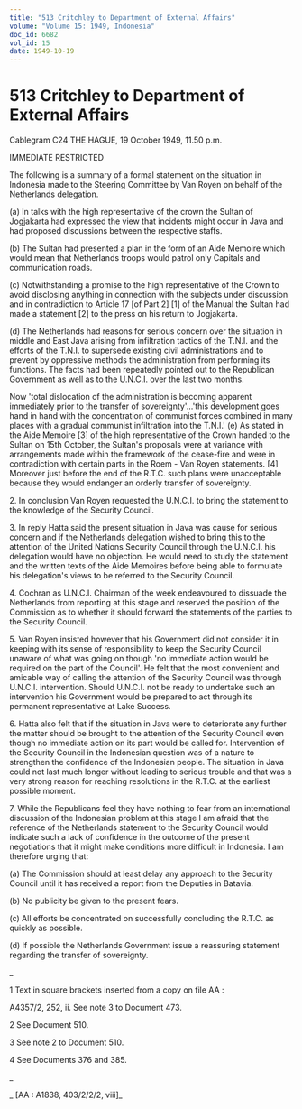 ```yaml
---
title: "513 Critchley to Department of External Affairs"
volume: "Volume 15: 1949, Indonesia"
doc_id: 6682
vol_id: 15
date: 1949-10-19
---
```


# 513 Critchley to Department of External Affairs

Cablegram C24 THE HAGUE, 19 October 1949, 11.50 p.m.

IMMEDIATE RESTRICTED

The following is a summary of a formal statement on the situation in Indonesia made to the Steering Committee by Van Royen on behalf of the Netherlands delegation.

(a) In talks with the high representative of the crown the Sultan of Jogjakarta had expressed the view that incidents might occur in Java and had proposed discussions between the respective staffs.

(b) The Sultan had presented a plan in the form of an Aide Memoire which would mean that Netherlands troops would patrol only Capitals and communication roads.

(c) Notwithstanding a promise to the high representative of the Crown to avoid disclosing anything in connection with the subjects under discussion and in contradiction to Article 17 [of Part 2] [1] of the Manual the Sultan had made a statement [2] to the press on his return to Jogjakarta.

(d) The Netherlands had reasons for serious concern over the situation in middle and East Java arising from infiltration tactics of the T.N.I. and the efforts of the T.N.I. to supersede existing civil administrations and to prevent by oppressive methods the administration from performing its functions. The facts had been repeatedly pointed out to the Republican Government as well as to the U.N.C.I. over the last two months.

Now 'total dislocation of the administration is becoming apparent immediately prior to the transfer of sovereignty'...'this development goes hand in hand with the concentration of communist forces combined in many places with a gradual communist infiltration into the T.N.I.' (e) As stated in the Aide Memoire [3] of the high representative of the Crown handed to the Sultan on 15th October, the Sultan's proposals were at variance with arrangements made within the framework of the cease-fire and were in contradiction with certain parts in the Roem - Van Royen statements. [4] Moreover just before the end of the R.T.C. such plans were unacceptable because they would endanger an orderly transfer of sovereignty.

2\. In conclusion Van Royen requested the U.N.C.I. to bring the statement to the knowledge of the Security Council.

3\. In reply Hatta said the present situation in Java was cause for serious concern and if the Netherlands delegation wished to bring this to the attention of the United Nations Security Council through the U.N.C.I. his delegation would have no objection. He would need to study the statement and the written texts of the Aide Memoires before being able to formulate his delegation's views to be referred to the Security Council.

4\. Cochran as U.N.C.I. Chairman of the week endeavoured to dissuade the Netherlands from reporting at this stage and reserved the position of the Commission as to whether it should forward the statements of the parties to the Security Council.

5\. Van Royen insisted however that his Government did not consider it in keeping with its sense of responsibility to keep the Security Council unaware of what was going on though 'no immediate action would be required on the part of the Council'. He felt that the most convenient and amicable way of calling the attention of the Security Council was through U.N.C.I. intervention. Should U.N.C.I. not be ready to undertake such an intervention his Government would be prepared to act through its permanent representative at Lake Success.

6\. Hatta also felt that if the situation in Java were to deteriorate any further the matter should be brought to the attention of the Security Council even though no immediate action on its part would be called for. Intervention of the Security Council in the Indonesian question was of a nature to strengthen the confidence of the Indonesian people. The situation in Java could not last much longer without leading to serious trouble and that was a very strong reason for reaching resolutions in the R.T.C. at the earliest possible moment.

7\. While the Republicans feel they have nothing to fear from an international discussion of the Indonesian problem at this stage I am afraid that the reference of the Netherlands statement to the Security Council would indicate such a lack of confidence in the outcome of the present negotiations that it might make conditions more difficult in Indonesia. I am therefore urging that:

(a) The Commission should at least delay any approach to the Security Council until it has received a report from the Deputies in Batavia.

(b) No publicity be given to the present fears.

(c) All efforts be concentrated on successfully concluding the R.T.C. as quickly as possible.

(d) If possible the Netherlands Government issue a reassuring statement regarding the transfer of sovereignty.

_

1 Text in square brackets inserted from a copy on file AA :

A4357/2, 252, ii. See note 3 to Document 473.

2 See Document 510.

3 See note 2 to Document 510.

4 See Documents 376 and 385.

_

_ [AA : A1838, 403/2/2/2, viii]_
